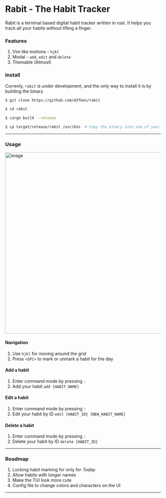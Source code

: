 # Rabit - The Habit Tracker

Rabit is a terminal based digital habit tracker written in rust. It helps you track all your habits without lifting a finger.

### Features

1. Vim like motions - `hjkl`
2. Modal - `add`, `edit` and `delete`
3. Themable (Almost)

### Install

Currenly, `rabit` is under development, and the only way to install it is by building the binary

 ```bash
 $ git clone https://github.com/d3fkon/rabit
 
 $ cd rabit
 
 $ cargo build --release
 
 $ cp target/release/rabit /usr/bin  # Copy the binary into one of your $PATH dirs, or run from this dir
 ```
 
 ---
 

 ### Usage

 
 <img width="586" alt="image" src="https://user-images.githubusercontent.com/23007190/179391679-f611d16d-e6b1-4b1d-95cc-7e285ab9dc9e.png">
 
#### Navigation

1. Use `hjkl` for moving around the grid
2. Press `<SPC>` to mark or unmark a habit for the day

#### Add a habit

1. Enter command mode by pressing `:`
2. Add your habit `add {HABIT_NAME}`

#### Edit a habit

1. Enter command mode by pressing `:`
2. Edit your habit by ID `edit {HABIT_ID} {NEW_HABIT_NAME}`

#### Delete a habit

1. Enter command mode by pressing `:`
2. Delete your habit by ID `delete {HABIT_ID}`

----

### Roadmap

1. Locking habit marking for only for *Today*
2. Allow habits with longer names
3. Make the TUI look more cute
4. Config file to change colors and characters on the UI

----

